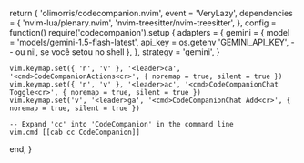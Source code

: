 
return {
  'olimorris/codecompanion.nvim',
  event = 'VeryLazy',
  dependencies = {
    'nvim-lua/plenary.nvim',
    'nvim-treesitter/nvim-treesitter',
  },
  config = function()
    require('codecompanion').setup {
      adapters = {
        gemini = {
          model = 'models/gemini-1.5-flash-latest',
          api_key = os.getenv 'GEMINI_API_KEY', -- ou nil, se você setou no shell
        },
      },
      strategy = 'gemini',
    }

    vim.keymap.set({ 'n', 'v' }, '<leader>ca', '<cmd>CodeCompanionActions<cr>', { noremap = true, silent = true })
    vim.keymap.set({ 'n', 'v' }, '<leader>ac', '<cmd>CodeCompanionChat Toggle<cr>', { noremap = true, silent = true })
    vim.keymap.set('v', '<leader>ga', '<cmd>CodeCompanionChat Add<cr>', { noremap = true, silent = true })

    -- Expand 'cc' into 'CodeCompanion' in the command line
    vim.cmd [[cab cc CodeCompanion]]
  end,
}
